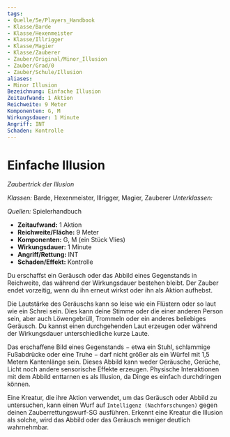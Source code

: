 ```yaml
---
tags:
- Quelle/5e/Players_Handbook
- Klasse/Barde
- Klasse/Hexenmeister
- Klasse/Illrigger
- Klasse/Magier
- Klasse/Zauberer
- Zauber/Original/Minor_Illusion
- Zauber/Grad/0
- Zauber/Schule/Illusion
aliases:
- Minor Illusion
Bezeichnung: Einfache Illusion
Zeitaufwand: 1 Aktion
Reichweite: 9 Meter
Komponenten: G, M
Wirkungsdauer: 1 Minute
Angriff: INT
Schaden: Kontrolle
---
```

# Einfache Illusion
_Zaubertrick der Illusion_

_Klassen:_ Barde, Hexenmeister, Illrigger, Magier, Zauberer
_Unterklassen:_

_Quellen:_ Spielerhandbuch

- **Zeitaufwand:** 1 Aktion
- **Reichweite/Fläche:** 9 Meter
- **Komponenten:** G, M (ein Stück Vlies)
- **Wirkungsdauer:** 1 Minute
- **Angriff/Rettung:** INT
- **Schaden/Effekt:** Kontrolle

Du erschaffst ein Geräusch oder das Abbild eines Gegenstands in Reichweite, das während der Wirkungsdauer bestehen bleibt. Der Zauber endet vorzeitig, wenn du ihn erneut wirkst oder ihn als Aktion aufhebst.
 
Die Lautstärke des Geräuschs kann so leise wie ein Flüstern oder so laut wie ein Schrei sein. Dies kann deine Stimme oder die einer anderen Person sein, aber auch Löwengebrüll, Trommeln oder ein anderes beliebiges Geräusch. Du kannst einen durchgehenden Laut erzeugen oder während der Wirkungsdauer unterschiedliche kurze Laute.

Das erschaffene Bild eines Gegenstands − etwa ein Stuhl, schlammige Fußabdrücke oder eine Truhe − darf nicht größer als ein Würfel mit 1,5 Metern Kantenlänge sein. Dieses Abbild kann weder Geräusche, Gerüche, Licht noch andere sensorische Effekte erzeugen. Physische Interaktionen mit dem Abbild enttarnen es als Illusion, da Dinge es einfach durchdringen können.

Eine Kreatur, die ihre Aktion verwendet, um das Geräusch oder Abbild zu untersuchen, kann einen Wurf auf `Intelligenz (Nachforschungen)` gegen deinen Zauberrettungswurf-SG ausführen. Erkennt eine Kreatur die Illusion als solche, wird das Abbild oder das Geräusch weniger deutlich wahrnehmbar.